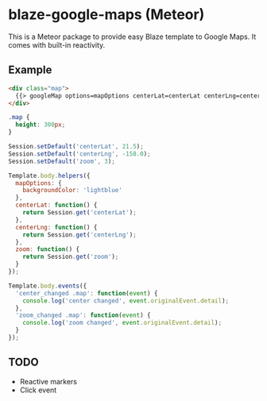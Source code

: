 blaze-google-maps (Meteor)
==========================

This is a Meteor package to provide
easy Blaze template to Google Maps.
It comes with built-in reactivity.

Example
-------

```HTML
<div class="map">
  {{> googleMap options=mapOptions centerLat=centerLat centerLng=centerLng zoom=zoom}}
</div>
```````

```CSS
.map {
  height: 300px;
}
```

```JavaScript
Session.setDefault('centerLat', 21.5);
Session.setDefault('centerLng', -158.0);
Session.setDefault('zoom', 3);

Template.body.helpers({
  mapOptions: {
    backgroundColor: 'lightblue'
  },
  centerLat: function() {
    return Session.get('centerLat');
  },
  centerLng: function() {
    return Session.get('centerLng');
  },
  zoom: function() {
    return Session.get('zoom');
  }
});

Template.body.events({
  'center_changed .map': function(event) {
    console.log('center changed', event.originalEvent.detail);
  },
  'zoom_changed .map': function(event) {
    console.log('zoom changed', event.originalEvent.detail);
  }
});
```

TODO
----

- Reactive markers
- Click event
